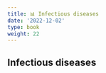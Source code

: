 ```yaml
---
title: 📊 Infectious diseases
date: '2022-12-02'
type: book
weight: 22
---
```



## Infectious diseases
